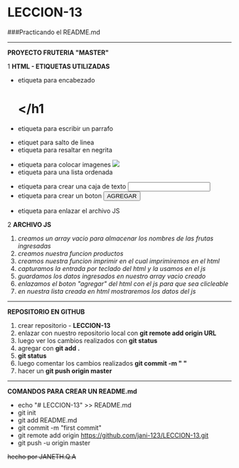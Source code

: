 # LECCION-13
###Practicando el README.md

***

**PROYECTO FRUTERIA "MASTER"**

1 **HTML - ETIQUETAS UTILIZADAS**
  + etiqueta para encabezado **<h1></h1**
  + etiqueta para escribir un parrafo **<p></p>**
  - etiquet para salto de linea **<br/>**
  - etiqueta para resaltar en negrita **<strong></strong>**
  * etiqueta para colocar imagenes **<img src="fruta.jpg"/>**
  * etiqueta para una lista ordenada **<ol></ol>**
  + etiqueta para crear una caja de texto **<input id="fruta"></input>**
  + etiqueta para crear un boton **<button id="button">AGREGAR</button>**
  - etiqueta para enlazar el archivo JS **<script src="javascrit.js"></script>**

2 **ARCHIVO JS**
   1. *creamos un array vacio para almacenar los nombres de las frutas ingresadas*
   2. *creamos nuestra funcion productos*
   3. *creamos nuestra funcion imprimir en el cual imprimiremos en el html*
   4. *capturamos la entrada por teclado del html y la usamos en el js*
   5. *guardamos los datos ingresados en nuestro array vacio creado*
   6. *enlazamos el boton "agregar" del html con el js para que sea clicleable*
   7. *en nuestra lista creada en html mostraremos los datos del js*

***

**REPOSITORIO EN GITHUB**

1. crear repositorio - **LECCION-13**
2. enlazar con nuestro repositorio local con **git remote add origin URL**
3. luego ver los cambios realizados con **git status**
4. agregar con **git add .**
5. **git status**
6. luego comentar los cambios realizados **git commit -m "  "**
7. hacer un **git push origin master**

***

**COMANDOS PARA CREAR UN README.md**

+ echo "# LECCION-13" >> README.md
+ git init
+ git add README.md
+ git commit -m "first commit"
+ git remote add origin https://github.com/jani-123/LECCION-13.git
+ git push -u origin master


~~hecho por JANETH.Q.A~~
